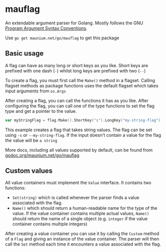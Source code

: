 # mauflag
An extendable argument parser for Golang. Mostly follows the GNU [Program Argument Syntax Conventions](https://www.gnu.org/software/libc/manual/html_node/Argument-Syntax.html).

Use `go get maunium.net/go/mauflag` to get this package

## Basic usage
A flag can have as many long or short keys as you like. Short keys are prefixed with one dash (`-`) whilst long keys are prefixed with two (`--`)

To create a flag, you must first call the `Make()` method in a flagset. Calling flagset methods as package functions uses the default flagset which takes input arguments from `os.Args`

After creating a flag, you can call the functions it has as you like. After configuring the flag, you can call one of the type functions to set the flag type and get a pointer to the value.

```go
var myStringFlag = flag.Make().ShortKey("s").LongKey("my-string-flag").Default("a string").String()
```
This example creates a flag that takes string values. The flag can be set using `-s` or `--my-string-flag`. If the input doesn't contain a value for the flag the value will be `a string`

More docs, including all values supported by default, can be found from [godoc.org/maunium.net/go/mauflag](https://godoc.org/maunium.net/go/mauflag)

## Custom values
All value containers must implement the `Value` interface. It contains two functions:
* `Set(string)` which is called whenever the parser finds a value associated with the flag.
* `Name()` which should return a human-readable name for the type of the value. If the value container contains multiple actual values, `Name()` should return the name of a single object (e.g. `integer` if the value container contains multiple integers)

After creating a value container you can use it by calling the `Custom` method of a `Flag` and giving an instance of the value container. The parser will then call the `Set` method each time it encounters a value associated with the flag.
